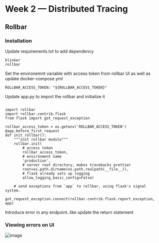 # Week 2 — Distributed Tracing

## Rollbar 

### Installation

Update requirements.txt to add dependency

```
blinker
rollbar
```

Set the environemnt variable with access token from rollbar UI as well as update docker-compose.yml

```
ROLLBAR_ACCESS_TOKEN: "${ROLLBAR_ACCESS_TOKEN}"
```

Update app.py to import the rollbar and initialize it

```

import rollbar
import rollbar.contrib.flask
from flask import got_request_exception

rollbar_access_token = os.getenv('ROLLBAR_ACCESS_TOKEN')
@app.before_first_request
def init_rollbar():
    """init rollbar module"""
    rollbar.init(
        # access token
        rollbar_access_token,
        # environment name
        'production',
        # server root directory, makes tracebacks prettier
        root=os.path.dirname(os.path.realpath(__file__)),
        # flask already sets up logging
        allow_logging_basic_config=False)

    # send exceptions from `app` to rollbar, using flask's signal system.
    got_request_exception.connect(rollbar.contrib.flask.report_exception, app)

```

Introduce error in any endpoint..like update the return statement


### Viewing errors on UI

![image](https://user-images.githubusercontent.com/18515029/221750557-cb4b8221-32ed-4f2a-9bbb-e12536b0c2f3.png)
